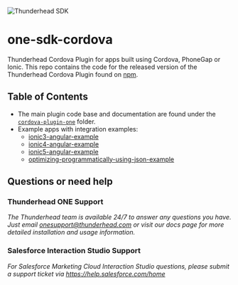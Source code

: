 ![Thunderhead SDK](https://i.imgur.com/gfizURy.png "Thunderhead")

# one-sdk-cordova
Thunderhead Cordova Plugin for apps built using Cordova, PhoneGap or Ionic. This repo contains the code for the released version of the Thunderhead Cordova Plugin found on [npm](https://www.npmjs.com/package/cordova-plugin-one). 

## Table of Contents
* The main plugin code base and documentation are found under the [`cordova-plugin-one`](https://github.com/thunderheadone/one-sdk-cordova/tree/master/cordova-plugin-one) folder. 
* Example apps with integration examples:
	* [ionic3-angular-example](https://github.com/thunderheadone/one-sdk-cordova/tree/master/ionic3-angular-example)
	* [ionic4-angular-example](https://github.com/thunderheadone/one-sdk-cordova/tree/master/ionic4-angular-example)
	* [ionic5-angular-example](https://github.com/thunderheadone/one-sdk-cordova/tree/master/ionic5-angular-example)
	* [optimizing-programmatically-using-json-example](https://github.com/thunderheadone/one-sdk-cordova/tree/master/examples/optimizing-programmatically-using-json-example)

## Questions or need help

### Thunderhead ONE Support
_The Thunderhead team is available 24/7 to answer any questions you have. Just email onesupport@thunderhead.com or visit our docs page for more detailed installation and usage information._

### Salesforce Interaction Studio Support
_For Salesforce Marketing Cloud Interaction Studio questions, please submit a support ticket via https://help.salesforce.com/home_

